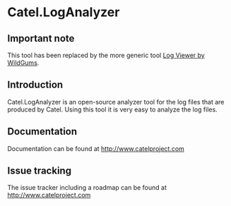 Catel.LogAnalyzer
=================

## Important note

This tool has been replaced by the more generic tool [Log Viewer by WildGums](https://github.com/wildgums/logviewer).

## Introduction

Catel.LogAnalyzer is an open-source analyzer tool for the log files that are produced 
by Catel. Using this tool it is very easy to analyze the log files.

## Documentation

Documentation can be found at http://www.catelproject.com

## Issue tracking

The issue tracker including a roadmap can be found at http://www.catelproject.com